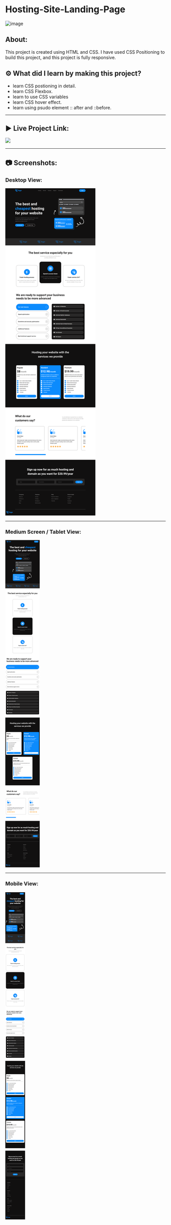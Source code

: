 
# Hosting-Site-Landing-Page

![image](https://img.shields.io/badge/HTML-CSS-orange)


## About:

This project is created using HTML and CSS. I have used CSS Positioning to build this project, and this project is fully responsive. 

## ⚙️ What did I learn by making this project?

-   learn CSS postioning in detail.
-   learn CSS Flexbox. 
-   learn to use CSS variables
-   learn CSS hover effect.
-   learn using psudo element :: after and ::before.

<hr>

## ▶️ Live Project Link:
[<img src= "https://img.shields.io/badge/PROJCET LINK-1DA55F?style=for-the-badge&logo=&logoColor=white" />](https://hosting-cards-landing-page.netlify.app/)

<hr>

## 📷 Screenshots:

### Desktop View:

![image](https://github.com/vitthal-korvan/Hosting-Site-Landing-Page/blob/main/assets/Screenshots/desktop_view.png)

<hr>

### Medium Screen / Tablet View:

![image](https://github.com/vitthal-korvan/Hosting-Site-Landing-Page/blob/main/assets/Screenshots/teblet_view.png)

<hr>

### Mobile View:

![image](https://github.com/vitthal-korvan/Hosting-Site-Landing-Page/blob/main/assets/Screenshots/mobile_view.png)
